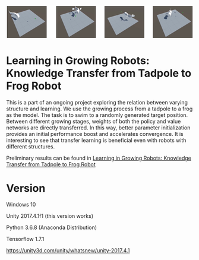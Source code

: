[![Video_Clip_Thumbnail](images/video_clip_thumbnail.PNG)](https://youtu.be/2-Y8vzH2t5g)

# Learning in Growing Robots: Knowledge Transfer from Tadpole to Frog Robot

This is a part of an ongoing project exploring the relation between varying structure and learning. We use the growing process from a tadpole to a frog as the model. The task is to swim to a randomly generated target position. Between different growing stages, weights of both the policy and value networks are directly transferred. In this way, better parameter initialization provides an initial performance boost and accelerates convergence. It is interesting to see that transfer learning is beneficial even with robots with different structures.

Preliminary results can be found in [Learning in Growing Robots: Knowledge Transfer from Tadpole to Frog Robot](https://link.springer.com/chapter/10.1007/978-3-030-24741-6_42) 

# Version

Windows 10

Unity 2017.4.1f1 (this version works)

Python 3.6.8 (Anaconda Distribution)

Tensorflow 1.7.1

https://unity3d.com/unity/whatsnew/unity-2017.4.1
